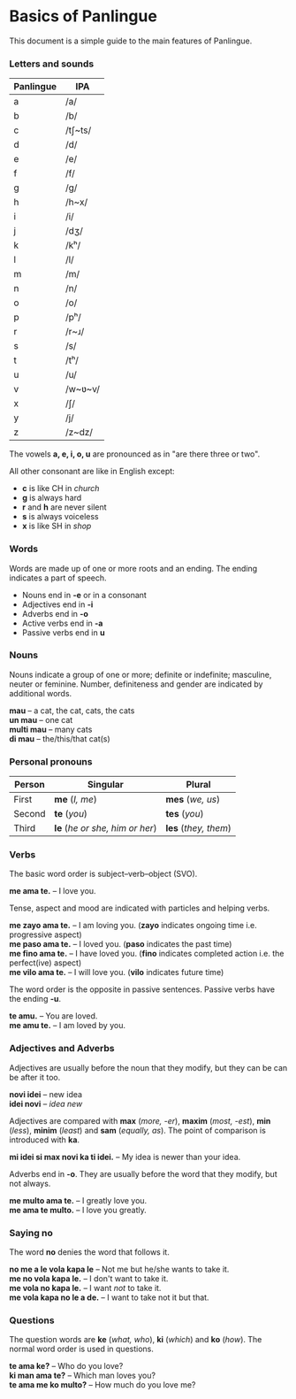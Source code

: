 # Basics of Panlingue

This document is a simple guide to the main features of Panlingue.


### Letters and sounds

| Panlingue | IPA |
|----------|-----|
| a | /a/ |
| b | /b/ |
| c | /tʃ\~ts/ |
| d | /d/ |
| e | /e/ |
| f | /f/ |
| g | /g/ |
| h | /h\~x/ |
| i | /i/ |
| j | /dʒ/ |
| k | /kʰ/ |
| l | /l/ |
| m | /m/ |
| n | /n/ |
| o | /o/ |
| p | /pʰ/ |
| r | /r~ɹ/ |
| s | /s/ |
| t | /tʰ/ |
| u | /u/ |
| v | /w\~ʋ\~v/ |
| x | /ʃ/ |
| y | /j/ |
| z | /z~dz/ |

The vowels **a, e, i, o, u** are pronounced as in "are there three or two".

All other consonant are like in English except:

- **c** is like CH in _church_
- **g** is always hard
- **r** and **h** are never silent
- **s** is always voiceless
- **x** is like SH in _shop_

### Words

Words are made up of one or more roots and an ending.
The ending indicates a part of speech.

- Nouns end in **-e** or in a consonant
- Adjectives end in **-i**
- Adverbs end in **-o**
- Active verbs end in **-a**
- Passive verbs end in **u**

### Nouns

Nouns indicate a group of one or more; definite or indefinite; masculine, neuter or feminine.
Number, definiteness and gender are indicated by additional words.

**mau**
– a cat, the cat, cats, the cats  
**un mau**
– one cat   
**multi mau**
– many cats  
**di mau**
– the/this/that cat(s)

### Personal pronouns

| Person | Singular                         | Plural                  |
|--------|----------------------------------|-------------------------|
| First  | **me** (_I, me_)                 | **mes** (_we, us_)      |
| Second | **te** (_you_)                   | **tes** (_you_)         |
| Third  | **le** (_he or she, him or her_) | **les** (_they, them_)  |

### Verbs

The basic word order is subject–verb–object (SVO).

**me ama te.**
– I love you.

Tense, aspect and mood are indicated with particles and helping verbs.

**me zayo ama te.**
– I am loving you.
(**zayo** indicates ongoing time i.e. progressive aspect)  
**me paso ama te.**
– I loved you.
(**paso** indicates the past time)  
**me fino ama te.**
– I have loved you.
(**fino** indicates completed action i.e. the perfect(ive) aspect)  
**me vilo ama te.**
– I will love you.
(**vilo** indicates future time)

The word order is the opposite in passive sentences.
Passive verbs have the ending **-u**.

**te amu.**
– You are loved.  
**me amu te.**
– I am loved by you.


### Adjectives and Adverbs

Adjectives are usually before the noun that they modify,
but they can be can be after it too.

**novi idei**
– new idea  
**idei novi**
– _idea new_

Adjectives are compared with
**max** (_more, -er_), **maxim** (_most, -est_),
**min** (_less_), **minim** (_least_) and **sam** (_equally, as_).
The point of comparison is introduced with **ka**.

**mi idei si max novi ka ti idei.**
– My idea is newer than your idea.

Adverbs end in **-o**.
They are usually before the word that they modify,
but not always.

**me multo ama te.**
– I greatly love you.  
**me ama te multo.**
– I love you greatly.


### Saying no

The word **no** denies the word that follows it.

**no me a le vola kapa le**
– Not me but he/she wants to take it.  
**me no vola kapa le.**
– I don't want to take it.  
**me vola no kapa le.**
– I want _not_ to take it.  
**me vola kapa no le a de.**
– I want to take not it but that.


### Questions

The question words are
**ke** (_what, who_), **ki** (_which_) and **ko** (_how_).
The normal word order is used in questions.

**te ama ke?**
– Who do you love?  
**ki man ama te?**
– Which man loves you?  
**te ama me ko multo?**
– How much do you love me?

